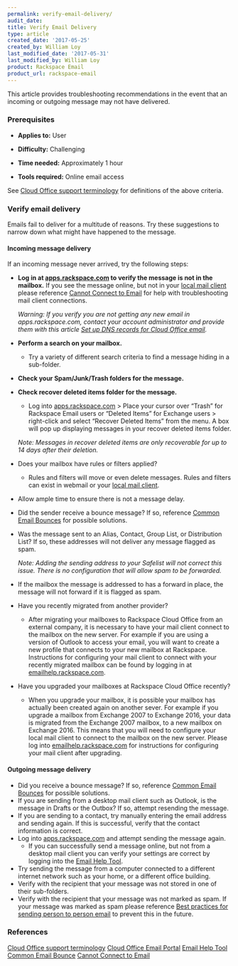 ```yaml
---
permalink: verify-email-delivery/
audit_date:
title: Verify Email Delivery
type: article
created_date: '2017-05-25'
created_by: William Loy
last_modified_date: '2017-05-31'
last_modified_by: William Loy
product: Rackspace Email
product_url: rackspace-email
---
```

This article provides troubleshooting recommendations in the event that an incoming or outgoing message may not have delivered.

### Prerequisites
- **Applies to:** User

- **Difficulty:** Challenging

- **Time needed:** Approximately 1 hour

- **Tools required:** Online email access

See [Cloud Office support terminology](/how-to/cloud-office-support-terminology/) for definitions of the above criteria.  


### Verify email delivery

Emails fail to deliver for a multitude of reasons. Try these suggestions to narrow down what might have happened to the message.

#### Incoming message delivery
If an incoming message never arrived, try the following steps:
- **Log in at [apps.rackspace.com](apps.rackspace.com) to verify the message is not in the mailbox.** If you see the message online, but not in your [local mail client](/how-to/cloud-office-support-terminology/#cloud-office-terminology) please reference [Cannot Connect to Email](/how-to/cannot-connect-to-email/) for help with troubleshooting mail client connections.

    *Warning: If you verify you are not getting any new email in apps.rackspace.com, contact your account administrator and provide them with this article [Set up DNS records for Cloud Office email](/how-to/set-up-dns-records-for-cloud-office-email/).*

-	**Perform a search on your mailbox.**
    -  Try a variety of different search criteria to find a message hiding in a sub-folder.
-	**Check your Spam/Junk/Trash folders for the message.**
-	**Check recover deleted items folder for the message.**

    - Log into [apps.rackspace.com](apps.rackspace.com) > Place your cursor over “Trash” for Rackspace Email users or “Deleted Items” for Exchange users > right-click and select “Recover Deleted Items” from the menu. A box will pop up displaying messages in your recover deleted items folder.

    *Note: Messages in recover deleted items are only recoverable for up to 14 days after their deletion.*

-	Does your mailbox have rules or filters applied?
    - Rules and filters will move or even delete messages. Rules and filters can exist in webmail or your [local mail client](/how-to/cloud-office-support-terminology/#cloud-office-terminology).

- Allow ample time to ensure there is not a message delay.
-	Did the sender receive a bounce message? If so, reference [Common Email Bounces](/how-to/common-email-bounces/) for possible solutions.
-	Was the message sent to an Alias, Contact, Group List, or Distribution List? If so, these addresses will not deliver any message flagged as spam.

    *Note: Adding the sending address to your Safelist will not correct this issue. There is no configuration that will allow spam to be forwarded.*

- If the mailbox the message is addressed to has a forward in place, the message will not forward if it is flagged as spam.

- Have you recently migrated from another provider?

    - After migrating your mailboxes to Rackspace Cloud Office from an external company, it is necessary to have your mail client connect to the mailbox on the new server. For example if you are using a version of Outlook to access your email, you will want to create a new profile that connects to your new mailbox at Rackspace. Instructions for configuring your mail client to connect with your recently migrated mailbox can be found by logging in at [emailhelp.rackspace.com](emailhelp.rackspace.com).

- Have you upgraded your mailboxes at Rackspace Cloud Office recently?

    - When you upgrade your mailbox, it is possible your mailbox has actually been created again on another sever. For example if you upgrade a mailbox from Exchange 2007 to Exchange 2016, your data is migrated from the Exchange 2007 mailbox, to a new mailbox on Exchange 2016. This means that you will need to configure your local mail client to connect to the mailbox on the new server. Please log into [emailhelp.rackspace.com](emailhelp.rackspace.com) for instructions for configuring your mail client after upgrading.



#### Outgoing message delivery
-	Did you receive a bounce message? If so, reference [Common Email Bounces](/how-to/common-email-bounces/) for possible solutions.
-	If you are sending from a desktop mail client such as Outlook, is the message in Drafts or the Outbox? If so, attempt resending the message.
- If you are sending to a contact, try manually entering the email address and sending again. If this is successful, verify that the contact information is correct.
-	Log into [apps.rackspace.com](apps.rackspace.com) and attempt sending the message again.
    - If you can successfully send a message online, but not from a desktop mail client you can verify your settings are correct by logging into the [Email Help Tool](emailhelp.rackspace.com).  
-	Try sending the message from a computer connected to a different internet network such as your home, or a different office building.
-	Verify with the recipient that your message was not stored in one of their sub-folders.
-	Verify with the recipient that your message was not marked as spam. If your message was marked as spam please reference [Best practices for sending person to person email](/how-to/best-practices-for-sending-person-to-person-email/) to prevent this in the future.




### References

[Cloud Office support terminology](/how-to/cloud-office-support-terminology/)
[Cloud Office Email Portal](apps.rackspace.com)
[Email Help Tool](emailhelp.rackspace.com)
[Common Email Bounce](/how-to/common-email-bounces/)
[Cannot Connect to Email](/how-to/cannot-connect-to-email/)
